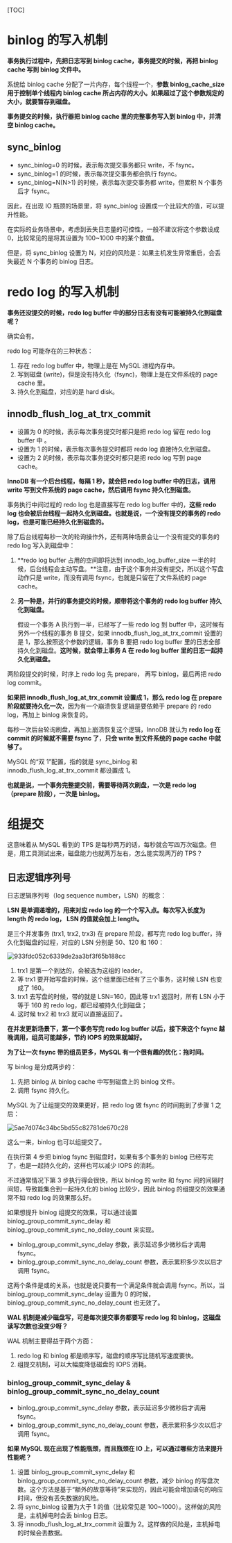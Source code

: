 [TOC]

# binlog 的写入机制

**事务执行过程中，先把日志写到 binlog cache，事务提交的时候，再把 binlog cache 写到 binlog 文件中。**

系统给 binlog cache 分配了一片内存，每个线程一个，**参数 binlog_cache_size 用于控制单个线程内 binlog cache 所占内存的大小。如果超过了这个参数规定的大小，就要暂存到磁盘。**

**事务提交的时候，执行器把 binlog cache 里的完整事务写入到 binlog 中，并清空 binlog cache。**

## sync_binlog

- sync_binlog=0 的时候，表示每次提交事务都只 write，不 fsync。
- sync_binlog=1 的时候，表示每次提交事务都会执行 fsync。
- sync_binlog=N(N>1) 的时候，表示每次提交事务都 write，但累积 N 个事务后才 fsync。

因此，在出现 IO 瓶颈的场景里，将 sync_binlog 设置成一个比较大的值，可以提升性能。

在实际的业务场景中，考虑到丢失日志量的可控性，一般不建议将这个参数设成 0，比较常见的是将其设置为 100~1000 中的某个数值。

但是，将 sync_binlog 设置为 N，对应的风险是：如果主机发生异常重启，会丢失最近 N 个事务的 binlog 日志。

# redo log 的写入机制

**事务还没提交的时候，redo log buffer 中的部分日志有没有可能被持久化到磁盘呢？**

确实会有。

redo log 可能存在的三种状态：

1. 存在 redo log buffer 中，物理上是在 MySQL 进程内存中。
2. 写到磁盘 (write)，但是没有持久化（fsync)，物理上是在文件系统的 page cache 里。
3. 持久化到磁盘，对应的是 hard disk。

## innodb_flush_log_at_trx_commit

- 设置为 0 的时候，表示每次事务提交时都只是把 redo log 留在 redo log buffer 中 。
- 设置为 1 的时候，表示每次事务提交时都将 redo log 直接持久化到磁盘。
- 设置为 2 的时候，表示每次事务提交时都只是把 redo log 写到 page cache。

**InnoDB 有一个后台线程，每隔 1 秒，就会把 redo log buffer 中的日志，调用 write 写到文件系统的 page cache，然后调用 fsync 持久化到磁盘。**

事务执行中间过程的 redo log 也是直接写在 redo log buffer 中的，**这些 redo log 也会被后台线程一起持久化到磁盘。也就是说，一个没有提交的事务的 redo log，也是可能已经持久化到磁盘的。**

除了后台线程每秒一次的轮询操作外，还有两种场景会让一个没有提交的事务的 redo log 写入到磁盘中：

1. **redo log buffer 占用的空间即将达到 innodb_log_buffer_size 一半的时候，后台线程会主动写盘。**注意，由于这个事务并没有提交，所以这个写盘动作只是 write，而没有调用 fsync，也就是只留在了文件系统的 page cache。

2. **另一种是，并行的事务提交的时候，顺带将这个事务的 redo log buffer 持久化到磁盘。**

   假设一个事务 A 执行到一半，已经写了一些 redo log 到 buffer 中，这时候有另外一个线程的事务 B 提交，如果 innodb_flush_log_at_trx_commit 设置的是 1，那么按照这个参数的逻辑，事务 B 要把 redo log buffer 里的日志全部持久化到磁盘。**这时候，就会带上事务 A 在 redo log buffer 里的日志一起持久化到磁盘。**

两阶段提交的时候，时序上 redo log 先 prepare， 再写 binlog，最后再把 redo log commit。

**如果把 innodb_flush_log_at_trx_commit 设置成 1，那么 redo log 在 prepare 阶段就要持久化一次**，因为有一个崩溃恢复逻辑是要依赖于 prepare 的 redo log，再加上 binlog 来恢复的。

每秒一次后台轮询刷盘，再加上崩溃恢复这个逻辑，InnoDB 就认为 **redo log 在 commit 的时候就不需要 fsync 了**，**只会 write 到文件系统的 page cache 中就够了。**

MySQL 的“双 1”配置，指的就是 sync_binlog 和 innodb_flush_log_at_trx_commit 都设置成 1。

**也就是说，一个事务完整提交前，需要等待两次刷盘，一次是 redo log（prepare 阶段），一次是 binlog。**

# 组提交

这意味着从 MySQL 看到的 TPS 是每秒两万的话，每秒就会写四万次磁盘。但是，用工具测试出来，磁盘能力也就两万左右，怎么能实现两万的 TPS？

## 日志逻辑序列号

日志逻辑序列号（log sequence number，LSN）的概念：

**LSN 是单调递增的，用来对应 redo log 的一个个写入点。每次写入长度为 length 的 redo log， LSN 的值就会加上 length。**

是三个并发事务 (trx1, trx2, trx3) 在 prepare 阶段，都写完 redo log buffer，持久化到磁盘的过程，对应的 LSN 分别是 50、120 和 160：

![933fdc052c6339de2aa3bf3f65b188cc](../../img/933fdc052c6339de2aa3bf3f65b188cc.png)

1. trx1 是第一个到达的，会被选为这组的 leader。
2. 等 trx1 要开始写盘的时候，这个组里面已经有了三个事务，这时候 LSN 也变成了 160。
3. trx1 去写盘的时候，带的就是 LSN=160，因此等 trx1 返回时，所有 LSN 小于等于 160 的 redo log，都已经被持久化到磁盘；
4. 这时候 trx2 和 trx3 就可以直接返回了。

**在并发更新场景下，第一个事务写完 redo log buffer 以后，接下来这个 fsync 越晚调用，组员可能越多，节约 IOPS 的效果就越好。**

**为了让一次 fsync 带的组员更多，MySQL 有一个很有趣的优化：拖时间。**

写 binlog 是分成两步的：

1. 先把 binlog 从 binlog cache 中写到磁盘上的 binlog 文件。
2. 调用 fsync 持久化。

MySQL 为了让组提交的效果更好，把 redo log 做 fsync 的时间拖到了步骤 1 之后：

![5ae7d074c34bc5bd55c82781de670c28](../../img/5ae7d074c34bc5bd55c82781de670c28.png)

这么一来，binlog 也可以组提交了。

在执行第 4 步把 binlog fsync 到磁盘时，如果有多个事务的 binlog 已经写完了，也是一起持久化的，这样也可以减少 IOPS 的消耗。

不过通常情况下第 3 步执行得会很快，所以 binlog 的 write 和 fsync 间的间隔时间短，导致能集合到一起持久化的 binlog 比较少，因此 binlog 的组提交的效果通常不如 redo log 的效果那么好。

如果想提升 binlog 组提交的效果，可以通过设置 binlog_group_commit_sync_delay 和 binlog_group_commit_sync_no_delay_count 来实现。

- binlog_group_commit_sync_delay 参数，表示延迟多少微秒后才调用 fsync。
- binlog_group_commit_sync_no_delay_count 参数，表示累积多少次以后才调用 fsync。

这两个条件是或的关系，也就是说只要有一个满足条件就会调用 fsync。所以，当 binlog_group_commit_sync_delay 设置为 0 的时候，binlog_group_commit_sync_no_delay_count 也无效了。

**WAL 机制是减少磁盘写，可是每次提交事务都要写 redo log 和 binlog，这磁盘读写次数也没变少呀？**

WAL 机制主要得益于两个方面：

1. redo log 和 binlog 都是顺序写，磁盘的顺序写比随机写速度要快。
2. 组提交机制，可以大幅度降低磁盘的 IOPS 消耗。

### binlog_group_commit_sync_delay & binlog_group_commit_sync_no_delay_count

- binlog_group_commit_sync_delay 参数，表示延迟多少微秒后才调用 fsync。
- binlog_group_commit_sync_no_delay_count 参数，表示累积多少次以后才调用 fsync。

**如果 MySQL 现在出现了性能瓶颈，而且瓶颈在 IO 上，可以通过哪些方法来提升性能呢？**

1. 设置 binlog_group_commit_sync_delay 和 binlog_group_commit_sync_no_delay_count 参数，减少 binlog 的写盘次数。这个方法是基于“额外的故意等待”来实现的，因此可能会增加语句的响应时间，但没有丢失数据的风险。
2. 将 sync_binlog 设置为大于 1 的值（比较常见是 100~1000）。这样做的风险是，主机掉电时会丢 binlog 日志。
3. 将 innodb_flush_log_at_trx_commit 设置为 2。这样做的风险是，主机掉电的时候会丢数据。

